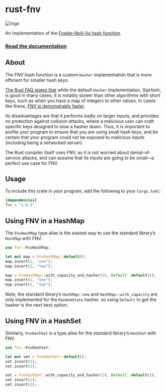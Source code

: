 # rust-fnv

![rsgx](https://github.com/sammyne/rust-fnv/workflows/rsgx/badge.svg?branch=rsgx1.1.2)


An implementation of the [Fowler–Noll–Vo hash function][chongo].

### [Read the documentation](https://doc.servo.org/fnv/)


## About

The FNV hash function is a custom `Hasher` implementation that is more
efficient for smaller hash keys.

[The Rust FAQ states that][faq] while the default `Hasher` implementation,
SipHash, is good in many cases, it is notably slower than other algorithms
with short keys, such as when you have a map of integers to other values.
In cases like these, [FNV is demonstrably faster][graphs].

Its disadvantages are that it performs badly on larger inputs, and
provides no protection against collision attacks, where a malicious user
can craft specific keys designed to slow a hasher down. Thus, it is
important to profile your program to ensure that you are using small hash
keys, and be certain that your program could not be exposed to malicious
inputs (including being a networked server).

The Rust compiler itself uses FNV, as it is not worried about
denial-of-service attacks, and can assume that its inputs are going to be
small—a perfect use case for FNV.


## Usage

To include this crate in your program, add the following to your `Cargo.toml`:

```toml
[dependencies]
fnv = "1.0.3"
```


## Using FNV in a HashMap

The `FnvHashMap` type alias is the easiest way to use the standard library’s
`HashMap` with FNV.

```rust
use fnv::FnvHashMap;

let mut map = FnvHashMap::default();
map.insert(1, "one");
map.insert(2, "two");

map = FnvHashMap::with_capacity_and_hasher(10, Default::default());
map.insert(1, "one");
map.insert(2, "two");
```

Note, the standard library’s `HashMap::new` and `HashMap::with_capacity`
are only implemented for the `RandomState` hasher, so using `Default` to
get the hasher is the next best option.


## Using FNV in a HashSet

Similarly, `FnvHashSet` is a type alias for the standard library’s `HashSet`
with FNV.

```rust
use fnv::FnvHashSet;

let mut set = FnvHashSet::default();
set.insert(1);
set.insert(2);

set = FnvHashSet::with_capacity_and_hasher(10, Default::default());
set.insert(1);
set.insert(2);
```

[chongo]: http://www.isthe.com/chongo/tech/comp/fnv/index.html
[faq]: https://www.rust-lang.org/en-US/faq.html#why-are-rusts-hashmaps-slow
[graphs]: https://cglab.ca/~abeinges/blah/hash-rs/

